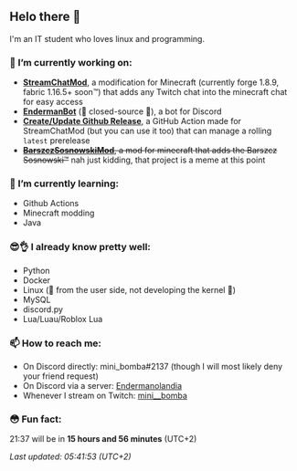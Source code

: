 ## Helo there 👋
I'm an IT student who loves linux and programming.

### 🔭 I’m currently working on:
* **[StreamChatMod](https://github.com/mini-bomba/StreamChatMod)**, a modification for Minecraft (currently forge 1.8.9, fabric 1.16.5+ soon™) that adds any Twitch chat into the minecraft chat for easy access
* **[EndermanBot](https://discord.com/oauth2/authorize?client_id=676496144800415746&permissions=8&redirect_uri=https%3A%2F%2Fwww.youtube.com%2Fwatch%3Fv%3DdQw4w9WgXcQ&response_type=code&scope=bot)** (👀 closed-source 👀), a bot for Discord
* **[Create/Update Github Release](https://github.com/marketplace/actions/create-update-github-release)**, a GitHub Action made for StreamChatMod (but you can use it too) that can manage a rolling `latest` prerelease
* ~~**[BarszczSosnowskiMod](https://github.com/ZSPWrzesniaTeam/BarszczSosnowskiMod)**, a mod for minecraft that adds the Barszcz Sosnowski™~~ nah just kidding, that project is a meme at this point

### 🌱 I’m currently learning:
* Github Actions
* Minecraft modding
* Java

### 😎👌 I already know pretty well:
* Python
* Docker
* Linux (👀 from the user side, not developing the kernel 👀)
* MySQL
* discord.py
* Lua/Luau/Roblox Lua

### 📫 How to reach me:
* On Discord directly: mini_bomba#2137 (though I will most likely deny your friend request)
* On Discord via a server: [Endermanolandia](https://discord.gg/SwhAyKg)
* Whenever I stream on Twitch: [mini__bomba](https://twitch.tv/mini__bomba)

### 😳 Fun fact:
<!--here2137goes-->
21:37 will be in **15 hours and 56 minutes** (UTC+2)

*Last updated: 05:41:53 (UTC+2)*
<!--end2137-->
